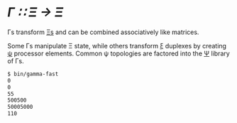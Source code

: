 # _Γ ∷ Ξ → Ξ_
Γs transform [Ξs](Xi.md) and can be combined associatively like matrices.

Some Γs manipulate Ξ state, while others transform [ξ](xi.md) duplexes by creating [ψ](psi.md) processor elements. Common ψ topologies are factored into the [Ψ](Psi.md) library of Γs.

```bash
$ bin/gamma-fast
0
0
55
500500
50005000
110
```

